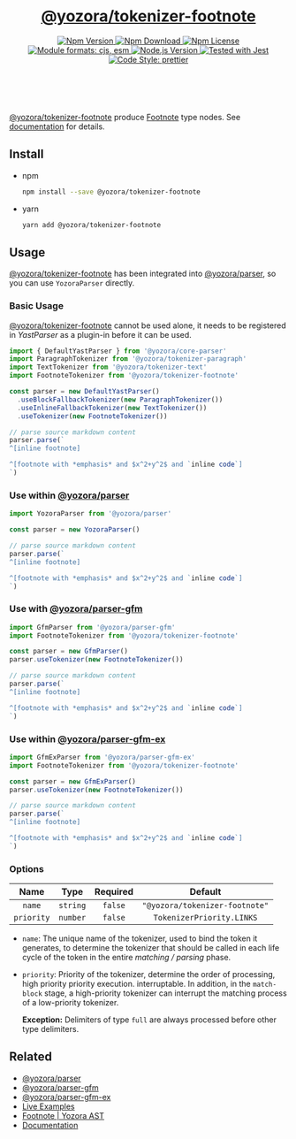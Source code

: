 <!-- :begin use tokenizer/banner -->

<header>
  <h1 align="center">
    <a href="https://github.com/yozorajs/yozora/tree/main/tokenizers/footnote#readme">@yozora/tokenizer-footnote</a>
  </h1>
  <div align="center">
    <a href="https://www.npmjs.com/package/@yozora/tokenizer-footnote">
      <img
        alt="Npm Version"
        src="https://img.shields.io/npm/v/@yozora/tokenizer-footnote.svg"
      />
    </a>
    <a href="https://www.npmjs.com/package/@yozora/tokenizer-footnote">
      <img
        alt="Npm Download"
        src="https://img.shields.io/npm/dm/@yozora/tokenizer-footnote.svg"
      />
    </a>
    <a href="https://www.npmjs.com/package/@yozora/tokenizer-footnote">
      <img
        alt="Npm License"
        src="https://img.shields.io/npm/l/@yozora/tokenizer-footnote.svg"
      />
    </a>
    <a href="#install">
      <img
        alt="Module formats: cjs, esm"
        src="https://img.shields.io/badge/module_formats-cjs%2C%20esm-green.svg"
      />
    </a>
    <a href="https://github.com/nodejs/node">
      <img
        alt="Node.js Version"
        src="https://img.shields.io/node/v/@yozora/tokenizer-footnote"
      />
    </a>
    <a href="https://github.com/facebook/jest">
      <img
        alt="Tested with Jest"
        src="https://img.shields.io/badge/tested_with-jest-9c465e.svg"
      />
    </a>
    <a href="https://github.com/prettier/prettier">
      <img
        alt="Code Style: prettier"
        src="https://img.shields.io/badge/code_style-prettier-ff69b4.svg?style=flat-square"
      />
    </a>
  </div>
</header>
<br/>

<!-- :end -->

[@yozora/tokenizer-footnote] produce [Footnote][node-type] type nodes.
See [documentation][docpage] for details.

<!-- :begin use tokenizer/usage -->

## Install

* npm

  ```bash
  npm install --save @yozora/tokenizer-footnote
  ```

* yarn

  ```bash
  yarn add @yozora/tokenizer-footnote
  ```


## Usage

[@yozora/tokenizer-footnote][] has been integrated into [@yozora/parser][],
so you can use `YozoraParser` directly.

### Basic Usage

[@yozora/tokenizer-footnote][] cannot be used alone, it needs to be
registered in *YastParser* as a plugin-in before it can be used.

```typescript {4,9}
import { DefaultYastParser } from '@yozora/core-parser'
import ParagraphTokenizer from '@yozora/tokenizer-paragraph'
import TextTokenizer from '@yozora/tokenizer-text'
import FootnoteTokenizer from '@yozora/tokenizer-footnote'

const parser = new DefaultYastParser()
  .useBlockFallbackTokenizer(new ParagraphTokenizer())
  .useInlineFallbackTokenizer(new TextTokenizer())
  .useTokenizer(new FootnoteTokenizer())

// parse source markdown content
parser.parse(`
^[inline footnote]

^[footnote with *emphasis* and $x^2+y^2$ and `inline code`]
`)
```

### Use within [@yozora/parser][]

```typescript
import YozoraParser from '@yozora/parser'

const parser = new YozoraParser()

// parse source markdown content
parser.parse(`
^[inline footnote]

^[footnote with *emphasis* and $x^2+y^2$ and `inline code`]
`)
```

### Use with [@yozora/parser-gfm][]

```typescript {2,5}
import GfmParser from '@yozora/parser-gfm'
import FootnoteTokenizer from '@yozora/tokenizer-footnote'

const parser = new GfmParser()
parser.useTokenizer(new FootnoteTokenizer())

// parse source markdown content
parser.parse(`
^[inline footnote]

^[footnote with *emphasis* and $x^2+y^2$ and `inline code`]
`)
```

### Use within [@yozora/parser-gfm-ex][]

```typescript {2,5}
import GfmExParser from '@yozora/parser-gfm-ex'
import FootnoteTokenizer from '@yozora/tokenizer-footnote'

const parser = new GfmExParser()
parser.useTokenizer(new FootnoteTokenizer())

// parse source markdown content
parser.parse(`
^[inline footnote]

^[footnote with *emphasis* and $x^2+y^2$ and `inline code`]
`)
```

### Options

Name              | Type        | Required  | Default
:----------------:|:-----------:|:---------:|:--------------:
`name`            | `string`    | `false`   | `"@yozora/tokenizer-footnote"`
`priority`        | `number`    | `false`   | `TokenizerPriority.LINKS`

* `name`: The unique name of the tokenizer, used to bind the token it generates,
  to determine the tokenizer that should be called in each life cycle of the
  token in the entire *matching / parsing* phase.

* `priority`: Priority of the tokenizer, determine the order of processing,
  high priority priority execution. interruptable. In addition, in the `match-block`
  stage, a high-priority tokenizer can interrupt the matching process of a
  low-priority tokenizer.

  **Exception:** Delimiters of type `full` are always processed before other type
  delimiters.



<!-- :end -->

## Related


* [@yozora/parser][]
* [@yozora/parser-gfm][]
* [@yozora/parser-gfm-ex][]
* [Live Examples][live-examples]
* [Footnote | Yozora AST][node-type]
* [Documentation][docpage]

[node-type]: http://yozora.guanghechen.com/docs/package/ast#footnote
[live-examples]: https://yozora.guanghechen.com/docs/package/tokenizer-autofootnote#live-examples

<!-- :begin use tokenizer/definitions -->

[live-examples]: https://yozora.guanghechen.com/docs/package/#live-examples
[docpage]: https://yozora.guanghechen.com/docs/package/
[homepage]: https://github.com/yozorajs/yozora/tree/main/tokenizers/footnote#readme
[gfm-spec]: https://github.github.com/gfm
[mdast-homepage]: https://github.com/syntax-tree/mdast

[@yozora/ast]:                                https://github.com/yozorajs/yozora/tree/main/packages/ast#readme
[@yozora/core-parser]:                        https://github.com/yozorajs/yozora/tree/main/packages/core-parser#readme
[@yozora/parser]:                             https://github.com/yozorajs/yozora/tree/main/packages/parser#readme
[@yozora/parser-gfm]:                         https://github.com/yozorajs/yozora/tree/main/packages/parser-gfm#readme
[@yozora/parser-gfm-ex]:                      https://github.com/yozorajs/yozora/tree/main/packages/parser-gfm-ex#readme
[@yozora/tokenizer-admonition]:               https://github.com/yozorajs/yozora/tree/main/tokenizers/admonition#readme
[@yozora/tokenizer-autolink]:                 https://github.com/yozorajs/yozora/tree/main/tokenizers/autolink#readme
[@yozora/tokenizer-autolink-extension]:       https://github.com/yozorajs/yozora/tree/main/tokenizers/autolink-extension#readme
[@yozora/tokenizer-blockquote]:               https://github.com/yozorajs/yozora/tree/main/tokenizers/blockquote#readme
[@yozora/tokenizer-break]:                    https://github.com/yozorajs/yozora/tree/main/tokenizers/break#readme
[@yozora/tokenizer-definition]:               https://github.com/yozorajs/yozora/tree/main/tokenizers/definition#readme
[@yozora/tokenizer-delete]:                   https://github.com/yozorajs/yozora/tree/main/tokenizers/delete#readme
[@yozora/tokenizer-emphasis]:                 https://github.com/yozorajs/yozora/tree/main/tokenizers/emphasis#readme
[@yozora/tokenizer-fenced-block]:             https://github.com/yozorajs/yozora/tree/main/tokenizers/fenced-block#readme
[@yozora/tokenizer-fenced-code]:              https://github.com/yozorajs/yozora/tree/main/tokenizers/fenced-code#readme
[@yozora/tokenizer-footnote]:                 https://github.com/yozorajs/yozora/tree/main/tokenizers/footnote#readme
[@yozora/tokenizer-footnote-definition]:      https://github.com/yozorajs/yozora/tree/main/tokenizers/footnote-definition#readme
[@yozora/tokenizer-footnote-reference]:       https://github.com/yozorajs/yozora/tree/main/tokenizers/footnote-reference#readme
[@yozora/tokenizer-heading]:                  https://github.com/yozorajs/yozora/tree/main/tokenizers/heading#readme
[@yozora/tokenizer-html-block]:               https://github.com/yozorajs/yozora/tree/main/tokenizers/html-block#readme
[@yozora/tokenizer-html-inline]:              https://github.com/yozorajs/yozora/tree/main/tokenizers/html-inline#readme
[@yozora/tokenizer-image]:                    https://github.com/yozorajs/yozora/tree/main/tokenizers/image#readme
[@yozora/tokenizer-image-reference]:          https://github.com/yozorajs/yozora/tree/main/tokenizers/image-reference#readme
[@yozora/tokenizer-indented-code]:            https://github.com/yozorajs/yozora/tree/main/tokenizers/indented-code#readme
[@yozora/tokenizer-inline-code]:              https://github.com/yozorajs/yozora/tree/main/tokenizers/inline-code#readme
[@yozora/tokenizer-inline-math]:              https://github.com/yozorajs/yozora/tree/main/tokenizers/inline-math#readme
[@yozora/tokenizer-link]:                     https://github.com/yozorajs/yozora/tree/main/tokenizers/link#readme
[@yozora/tokenizer-link-reference]:           https://github.com/yozorajs/yozora/tree/main/tokenizers/link-reference#readme
[@yozora/tokenizer-list]:                     https://github.com/yozorajs/yozora/tree/main/tokenizers/list#readme
[@yozora/tokenizer-list-item]:                https://github.com/yozorajs/yozora/tree/main/tokenizers/list-item#readme
[@yozora/tokenizer-math]:                     https://github.com/yozorajs/yozora/tree/main/tokenizers/math#readme
[@yozora/tokenizer-paragraph]:                https://github.com/yozorajs/yozora/tree/main/tokenizers/paragraph#readme
[@yozora/tokenizer-setext-heading]:           https://github.com/yozorajs/yozora/tree/main/tokenizers/setext-heading#readme
[@yozora/tokenizer-table]:                    https://github.com/yozorajs/yozora/tree/main/tokenizers/table#readme
[@yozora/tokenizer-text]:                     https://github.com/yozorajs/yozora/tree/main/tokenizers/text#readme
[@yozora/tokenizer-thematic-break]:           https://github.com/yozorajs/yozora/tree/main/tokenizers/thematic-break#readme

[doc-live-examples/gfm]:                      https://yozora.guanghechen.com/docs/example/gfm
[doc-@yozora/ast]:                            https://yozora.guanghechen.com/docs/package/ast
[doc-@yozora/ast-util]:                       https://yozora.guanghechen.com/docs/package/ast-util
[doc-@yozora/core-parser]:                    https://yozora.guanghechen.com/docs/package/core-parser
[doc-@yozora/core-tokenizer]:                 https://yozora.guanghechen.com/docs/package/core-tokenizer
[doc-@yozora/parser]:                         https://yozora.guanghechen.com/docs/package/parser
[doc-@yozora/parser-gfm]:                     https://yozora.guanghechen.com/docs/package/parser-gfm
[doc-@yozora/parser-gfm-ex]:                  https://yozora.guanghechen.com/docs/package/parser-gfm-ex
[doc-@yozora/tokenizer-admonition]:           https://yozora.guanghechen.com/docs/package/tokenizer-admonition
[doc-@yozora/tokenizer-autolink]:             https://yozora.guanghechen.com/docs/package/tokenizer-autolink
[doc-@yozora/tokenizer-autolink-extension]:   https://yozora.guanghechen.com/docs/package/tokenizer-autolink-extension
[doc-@yozora/tokenizer-blockquote]:           https://yozora.guanghechen.com/docs/package/tokenizer-blockquote
[doc-@yozora/tokenizer-break]:                https://yozora.guanghechen.com/docs/package/tokenizer-break
[doc-@yozora/tokenizer-delete]:               https://yozora.guanghechen.com/docs/package/tokenizer-delete
[doc-@yozora/tokenizer-emphasis]:             https://yozora.guanghechen.com/docs/package/tokenizer-emphasis
[doc-@yozora/tokenizer-fenced-code]:          https://yozora.guanghechen.com/docs/package/tokenizer-fenced-code
[doc-@yozora/tokenizer-heading]:              https://yozora.guanghechen.com/docs/package/tokenizer-heading
[doc-@yozora/tokenizer-html-block]:           https://yozora.guanghechen.com/docs/package/tokenizer-html-block
[doc-@yozora/tokenizer-html-inline]:          https://yozora.guanghechen.com/docs/package/tokenizer-html-inline
[doc-@yozora/tokenizer-image]:                https://yozora.guanghechen.com/docs/package/tokenizer-image
[doc-@yozora/tokenizer-image-reference]:      https://yozora.guanghechen.com/docs/package/tokenizer-image-reference
[doc-@yozora/tokenizer-indented-code]:        https://yozora.guanghechen.com/docs/package/tokenizer-indented-code
[doc-@yozora/tokenizer-inline-code]:          https://yozora.guanghechen.com/docs/package/tokenizer-inline-code
[doc-@yozora/tokenizer-inline-math]:          https://yozora.guanghechen.com/docs/package/tokenizer-inline-math
[doc-@yozora/tokenizer-link]:                 https://yozora.guanghechen.com/docs/package/tokenizer-link
[doc-@yozora/tokenizer-definition]:           https://yozora.guanghechen.com/docs/package/tokenizer-definition
[doc-@yozora/tokenizer-link-reference]:       https://yozora.guanghechen.com/docs/package/tokenizer-link-reference
[doc-@yozora/tokenizer-list]:                 https://yozora.guanghechen.com/docs/package/tokenizer-list
[doc-@yozora/tokenizer-list-item]:            https://yozora.guanghechen.com/docs/package/tokenizer-list-item
[doc-@yozora/tokenizer-math]:                 https://yozora.guanghechen.com/docs/package/tokenizer-math
[doc-@yozora/tokenizer-paragraph]:            https://yozora.guanghechen.com/docs/package/tokenizer-paragraph
[doc-@yozora/tokenizer-setext-heading]:       https://yozora.guanghechen.com/docs/package/tokenizer-setext-heading
[doc-@yozora/tokenizer-table]:                https://yozora.guanghechen.com/docs/package/tokenizer-table
[doc-@yozora/tokenizer-text]:                 https://yozora.guanghechen.com/docs/package/tokenizer-text
[doc-@yozora/tokenizer-thematic-break]:       https://yozora.guanghechen.com/docs/package/tokenizer-thematic-break
[doc-@yozora/jest-for-tokenizer]:             https://yozora.guanghechen.com/docs/package/jest-for-tokenizer
[doc-@yozora/parser-gfm]:                     https://yozora.guanghechen.com/docs/package/parser-gfm

[gfm-atx-heading]:                            https://github.github.com/gfm/#atx-heading
[gfm-autolink]:                               https://github.github.com/gfm/#autolinks
[gfm-autolink-extension]:                     https://github.github.com/gfm/#autolinks-extension-
[gfm-blockquote]:                             https://github.github.com/gfm/#block-quotes
[gfm-bullet-list]:                            https://github.github.com/gfm/#bullet-list
[gfm-delete]:                                 https://github.github.com/gfm/#strikethrough-extension-
[gfm-emphasis]:                               https://github.github.com/gfm/#can-open-emphasis
[gfm-fenced-code]:                            https://github.github.com/gfm/#fenced-code-block
[gfm-hard-line-break]:                        https://github.github.com/gfm/#hard-line-break
[gfm-html-block]:                             https://github.github.com/gfm/#html-block
[gfm-html-inline]:                            https://github.github.com/gfm/#raw-html
[gfm-image]:                                  https://github.github.com/gfm/#images
[gfm-image-reference]:                        https://github.github.com/gfm/#example-590
[gfm-indented-code]:                          https://github.github.com/gfm/#indented-code-block
[gfm-inline-code]:                            https://github.github.com/gfm/#code-span
[gfm-link]:                                   https://github.github.com/gfm/#inline-link
[gfm-definition]:                             https://github.github.com/gfm/#link-reference-definition
[gfm-link-reference]:                         https://github.github.com/gfm/#reference-link
[gfm-list]:                                   https://github.github.com/gfm/#lists
[gfm-list-item]:                              https://github.github.com/gfm/#list-items
[gfm-list-task-item]:                         https://github.github.com/gfm/#task-list-items-extension-
[gfm-paragraph]:                              https://github.github.com/gfm/#paragraph
[gfm-setext-heading]:                         https://github.github.com/gfm/#setext-heading
[gfm-soft-line-break]:                        https://github.github.com/gfm/#soft-line-breaks
[gfm-strong]:                                 https://github.github.com/gfm/#can-open-strong-emphasis
[gfm-tab]:                                    https://github.github.com/gfm/#tabs
[gfm-table]:                                  https://github.github.com/gfm/#table
[gfm-text]:                                   https://github.github.com/gfm/#soft-line-breaks
[gfm-thematic-break]:                         https://github.github.com/gfm/#thematic-break

<!-- :end -->
